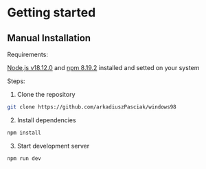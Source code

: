 # Getting started

## Manual Installation

Requirements:

[Node.js v18.12.0](https://nodejs.org/en) and [npm 8.19.2](https://www.npmjs.com/) installed and setted on your system

Steps:

1. Clone the repository

```bash
git clone https://github.com/arkadiuszPasciak/windows98
```

2. Install dependencies

```bash
npm install
```

3. Start development server

```bash
npm run dev
```
